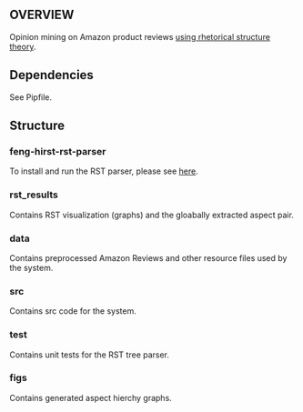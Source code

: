 ## OVERVIEW
Opinion mining on Amazon product reviews [using rhetorical structure theory](https://arxiv.org/abs/1909.01800).

## Dependencies 
See Pipfile.

## Structure
### feng-hirst-rst-parser
To install and run the RST parser, please see [here](https://github.com/arne-cl/feng-hirst-rst-parser).
### rst_results
Contains RST visualization (graphs) and the gloabally extracted aspect pair.
### data
Contains preprocessed Amazon Reviews and other resource files used by the system.
### src
Contains src code for the system.
### test
Contains unit tests for the RST tree parser.
### figs
Contains generated aspect hierchy graphs.

